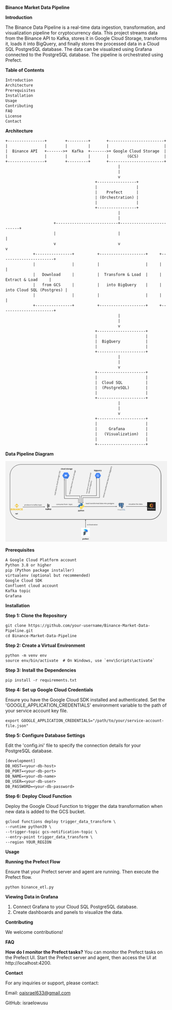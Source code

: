 **Binance Market Data Pipeline**



**Introduction**

The Binance Data Pipeline is a real-time data ingestion, transformation, and visualization pipeline for cryptocurrency data. 
This project streams data from the Binance API to Kafka, stores it in Google Cloud Storage, transforms it, loads it into BigQuery, 
and finally stores the processed data in a Cloud SQL PostgreSQL database. 
The data can be visualized using Grafana connected to the PostgreSQL database. 
The pipeline is orchestrated using Prefect.


**Table of Contents**

    Introduction
    Architecture
    Prerequisites
    Installation
    Usage
    Contributing
    FAQ
    License
    Contact


  **Architecture**
  
    +----------------+        +---------+       +------------------------+
    |                |        |         |       |                        |
    |  Binance API   +------->+  Kafka  +------->+ Google Cloud Storage  |
    |                |        |         |       |        (GCS)           |
    +----------------+        +---------+       +------------------------+
                                                     |
                                                     |
                                                     v
                                           +-----------------+
                                           |                 |
                                           |    Prefect      |
                                           | (Orchestration) |
                                           |                 |
                                           +-----------------+
                                                     |
                                                     |
                         +---------------------------+--------------------------+
                         |                           |                          |
                         v                           v                          v
                +----------------+          +--------------------+     +-----------------------+
                |                |          |                    |     |                       |
                |   Download     |          |  Transform & Load  |     |    Extract & Load     |
                |   from GCS     |          |   into BigQuery    |     | into Cloud SQL (Postgres) |
                |                |          |                    |     |                       |
                +----------------+          +--------------------+     +-----------------------+
                                                     |
                                                     |
                                                     v
                                           +---------------------+
                                           |                     |
                                           |  BigQuery           |
                                           |                     |
                                           +---------------------+
                                                     |
                                                     |
                                                     v
                                           +---------------------+
                                           |                     |
                                           |  Cloud SQL          |
                                           |  (PostgreSQL)       |
                                           |                     |
                                           +---------------------+
                                                     |
                                                     |
                                                     v
                                           +---------------------+
                                           |                     |
                                           |     Grafana         |
                                           |   (Visualization)   |
                                           |                     |
                                           +---------------------+


**Data Pipeline Diagram**

![alt text](BinanceDataPipeline.jpg)


**Prerequisites**

    A Google Cloud Platform account
    Python 3.8 or higher
    pip (Python package installer)
    virtualenv (optional but recommended)
    Google Cloud SDK
    Confluent cloud account
    Kafka topic
    Grafana


**Installation**

**Step 1: Clone the Repository**

    git clone https://github.com/your-username/Binance-Market-Data-Pipeline.git
    cd Binance-Market-Data-Pipeline 

**Step 2: Create a Virtual Environment**

    python -m venv env
    source env/bin/activate  # On Windows, use `env\Scripts\activate`

**Step 3: Install the Dependencies**

    pip install -r requirements.txt

**Step 4: Set up Google Cloud Credentials**

Ensure you have the Google Cloud SDK installed and authenticated. Set the 'GOOGLE_APPLICATION_CREDENTIALS' environment variable to the path of your service account key file.

    export GOOGLE_APPLICATION_CREDENTIALS="/path/to/your/service-account-file.json"

**Step 5: Configure Database Settings**

Edit the 'config.ini' file to specify the connection details for your PostgreSQL database.

    [development]
    DB_HOST=<your-db-host>
    DB_PORT=<your-db-port>
    DB_NAME=<your-db-name>
    DB_USER=<your-db-user>
    DB_PASSWORD=<your-db-password>

**Step 6: Deploy Cloud Function**

Deploy the Google Cloud Function to trigger the data transformation when new data is added to the GCS bucket.

    gcloud functions deploy trigger_data_transform \
    --runtime python39 \
    --trigger-topic gcs-notification-topic \
    --entry-point trigger_data_transform \
    --region YOUR_REGION


**Usage**

**Running the Prefect Flow**

Ensure that your Prefect server and agent are running. Then execute the Prefect flow.

    python binance_etl.py


**Viewing Data in Grafana**

1. Connect Grafana to your Cloud SQL PostgreSQL database.
2. Create dashboards and panels to visualize the data.

**Contributing**

We welcome contributions!


**FAQ**

**How do I monitor the Prefect tasks?**
You can monitor the Prefect tasks on the Prefect UI. Start the Prefect server and agent, then access the UI at http://localhost:4200.


**Contact**

For any inquiries or support, please contact:

Email: oaisrael633@gmail.com

GitHub: israelowusu
